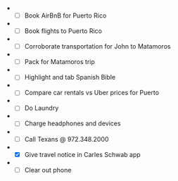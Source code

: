- - [ ] Book AirBnB for Puerto Rico
- - [ ] Book flights to Puerto Rico
- - [ ] Corroborate transportation for John to Matamoros
- - [ ] Pack for Matamoros trip
- - [ ] Highlight and tab Spanish Bible
- - [ ] Compare car rentals vs Uber prices for Puerto
- - [ ] Do Laundry
- - [ ] Charge headphones and devices
- - [ ] Call Texans @ 972.348.2000
- - [X] Give travel notice in Carles Schwab app
- - [ ] Clear out phone
